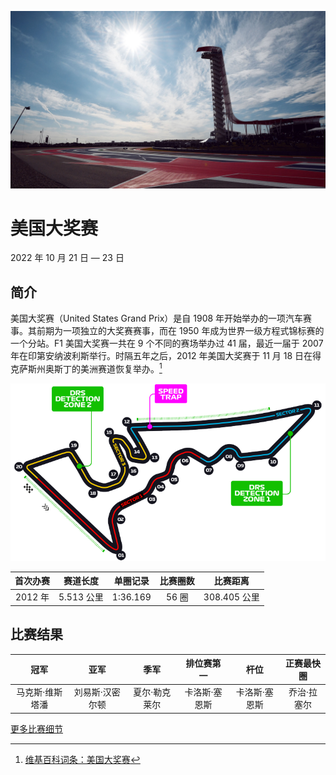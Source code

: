 ![美国大奖赛](../../media/img/photos/us.jpg)

# 美国大奖赛

2022 年 10 月 21 日 — 23 日

## 简介

美国大奖赛（United States Grand Prix）是自 1908 年开始举办的一项汽车赛事。其前期为一项独立的大奖赛赛事，而在 1950 年成为世界一级方程式锦标赛的一个分站。F1 美国大奖赛一共在 9 个不同的赛场举办过 41 届，最近一届于 2007 年在印第安纳波利斯举行。时隔五年之后，2012 年美国大奖赛于 11 月 18 日在得克萨斯州奥斯丁的美洲赛道恢复举办。[^1]

![赛道图](../../media/img/circuits/us-2022.png)

| 首次办赛 |  赛道长度  | 单圈记录 | 比赛圈数 |   比赛距离   |
| :------: | :--------: | :------: | :------: | :----------: |
| 2012 年  | 5.513 公里 | 1:36.169 |  56 圈   | 308.405 公里 |

## 比赛结果

|      冠军       |      亚军       |     季军      |  排位赛第一   |     杆位      | 正赛最快圈  |
| :-------------: | :-------------: | :-----------: | :-----------: | :-----------: | :---------: |
| 马克斯·维斯塔潘 | 刘易斯·汉密尔顿 | 夏尔·勒克莱尔 | 卡洛斯·塞恩斯 | 卡洛斯·塞恩斯 | 乔治·拉塞尔 |

[更多比赛细节](https://www.formula1.com/en/racing/2022/United_States.html)

[^1]: [维基百科词条：美国大奖赛](https://zh.wikipedia.org/wiki/%E7%BE%8E%E5%9B%BD%E5%A4%A7%E5%A5%96%E8%B5%9B)
